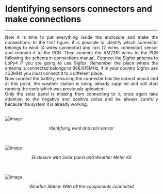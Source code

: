 # Identifying sensors connectors and make connections

---
<div style="text-align: justify">Now it is time to put everything inside the enclosure and make the connections. In the first figure, it is possible to identify which connector belongs to wind (4 wires connector) and rain (2 wires connector) sensor and connect it to the PCB. Then connect the AM2315 wires to the PCB following the schema in connections manual. Connect the Sigfox antenna to LoPy4 if you are going to use Sigfox. Remember the place where the antenna is connected belongs to 868/915MHz, if in your country Sigfox use 433MHz you must connect it to a different place.
<br />
Now connect the battery, ensuring the connector has the correct pinout and at this point, the weather station is being already supplied and will start running the code which was previously uploaded.
<br />
Only the solar panel is missing from connecting to it, once again take attention to the negative and positive poles and be always carefully because the system it is already working.</div>

<br />

![image](../img/20211027_123251.png)
<div style="font-style: italic; text-align: center;" markdown="1"> Identifying wind and rain sensor</div>

<br />
<br />

![image](../img/20211027_124614.png)
<div style="font-style: italic; text-align: center;" markdown="1"> Enclosure with Solar panel and Weather Meter Kit</div>

<br />
<br />

![image](../img/20211027_124713.png)
<div style="font-style: italic; text-align: center;" markdown="1"> Weather Station With all the components connected</div>
